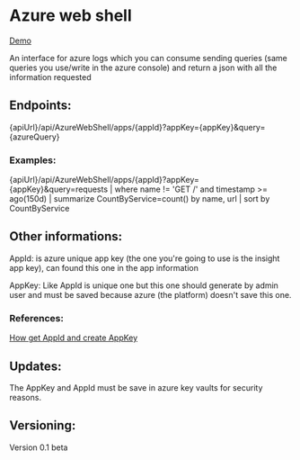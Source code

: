 # Azure web shell
[Demo]()

An interface for azure logs which you can consume sending queries (same queries you use/write in the azure console) and 
return a json with all the information requested 

## Endpoints:

{apiUrl}/api/AzureWebShell/apps/{appId}?appKey={appKey}&query={azureQuery}

### Examples:

{apiUrl}/api/AzureWebShell/apps/{appId}?appKey={appKey}&query=requests | where name != 'GET /' and timestamp >= ago(150d) | summarize CountByService=count() by name, url | sort by CountByService

## Other informations:

AppId: is azure unique app key (the one you're going to use is the insight app key), can found this one 
in the app information


AppKey: Like AppId is unique one but this one should generate by admin user and must be saved because azure (the platform)
doesn't save this one.

### References:

[How get AppId and create AppKey](https://dev.applicationinsights.io/documentation/Authorization/API-key-and-App-ID/)

## Updates:

The AppKey and AppId must be save in azure key vaults for security reasons.

## Versioning:

Version 0.1 beta
